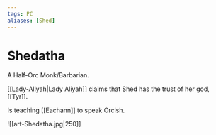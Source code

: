```yaml
---
tags: PC 
aliases: [Shed]
---
```

# Shedatha
A Half-Orc Monk/Barbarian.

[[Lady-Aliyah|Lady Aliyah]] claims that Shed has the trust of her god, [[Tyr]].

Is teaching [[Eachann]] to speak Orcish.

![[art-Shedatha.jpg|250]]




